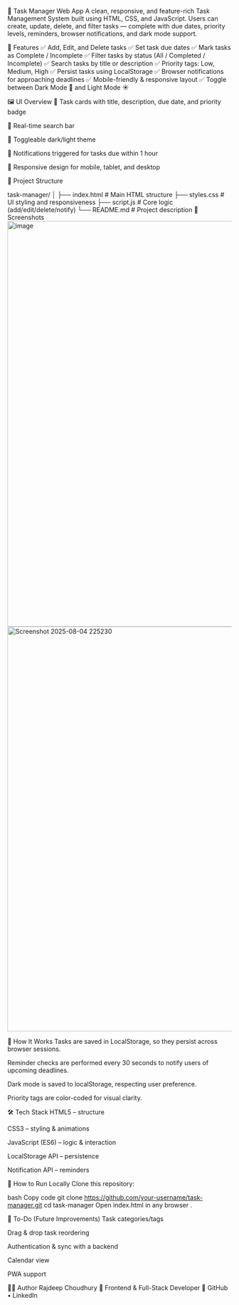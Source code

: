 📝 Task Manager Web App
A clean, responsive, and feature-rich Task Management System built using HTML, CSS, and JavaScript. Users can create, update, delete, and filter tasks — complete with due dates, priority levels, reminders, browser notifications, and dark mode support.

🚀 Features
✅ Add, Edit, and Delete tasks
✅ Set task due dates
✅ Mark tasks as Complete / Incomplete
✅ Filter tasks by status (All / Completed / Incomplete)
✅ Search tasks by title or description
✅ Priority tags: Low, Medium, High
✅ Persist tasks using LocalStorage
✅ Browser notifications for approaching deadlines
✅ Mobile-friendly & responsive layout
✅ Toggle between Dark Mode 🌙 and Light Mode ☀️

🖼️ UI Overview
📆 Task cards with title, description, due date, and priority badge

🔎 Real-time search bar

🎨 Toggleable dark/light theme

🔔 Notifications triggered for tasks due within 1 hour

📱 Responsive design for mobile, tablet, and desktop

📁 Project Structure


task-manager/
│
├── index.html         # Main HTML structure
├── styles.css         # UI styling and responsiveness
├── script.js          # Core logic (add/edit/delete/notify)
└── README.md          # Project description
📸 Screenshots
<img width="940" height="912" alt="image" src="https://github.com/user-attachments/assets/6652d81f-6ef8-4b77-9fa0-da95bbf9abd2" />
<img width="935" height="910" alt="Screenshot 2025-08-04 225230" src="https://github.com/user-attachments/assets/449c4ccf-64e8-4c55-8068-7422a96a9d7f" />



🧠 How It Works
Tasks are saved in LocalStorage, so they persist across browser sessions.

Reminder checks are performed every 30 seconds to notify users of upcoming deadlines.

Dark mode is saved to localStorage, respecting user preference.

Priority tags are color-coded for visual clarity.

🛠️ Tech Stack
HTML5 – structure

CSS3 – styling & animations

JavaScript (ES6) – logic & interaction

LocalStorage API – persistence

Notification API – reminders

🧪 How to Run Locally
Clone this repository:

bash
Copy code
git clone https://github.com/your-username/task-manager.git
cd task-manager
Open index.html in any browser .

📌 To-Do (Future Improvements)
Task categories/tags

Drag & drop task reordering

Authentication & sync with a backend

Calendar view

PWA support

🧑‍💻 Author
Rajdeep Choudhury
💼 Frontend & Full-Stack Developer
🔗 GitHub • LinkedIn

